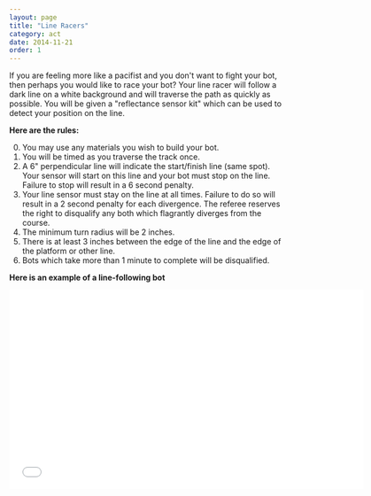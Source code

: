 ```yaml
---
layout: page
title: "Line Racers"
category: act
date: 2014-11-21
order: 1
---
```


If you are feeling more like a pacifist and you don't want to fight your bot, then perhaps you would like to race your bot?  Your line racer will follow a dark line on a white background and will traverse the path as quickly as possible.  You will be given a "reflectance sensor kit" which can be used to detect your position on the line.  

**Here are the rules:**

0. You may use any materials you wish to build your bot.
0. You will be timed as you traverse the track once.
0. A 6" perpendicular line will indicate the start/finish line (same spot).  Your sensor will start on this line and your bot must stop on the line.  Failure to stop will result in a 6 second penalty.
0. Your line sensor must stay on the line at all times.  Failure to do so will result in a 2 second penalty for each divergence. The referee reserves the right to disqualify any both which flagrantly diverges from the course.
0. The minimum turn radius will be 2 inches.
0. There is at least 3 inches between the edge of the line and the edge of the platform or other line.
0. Bots which take more than 1 minute to complete will be disqualified.

**Here is an example of a line-following bot**

<iframe width="640" height="360" src="//www.youtube.com/embed/i6n4CwqQer0" frameborder="0" allowfullscreen></iframe>


